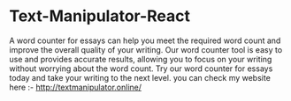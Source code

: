 # Text-Manipulator-React
A word counter for essays can help you meet the required word count and improve the overall quality of your writing. Our word counter tool is easy to use and provides accurate results, allowing you to focus on your writing without worrying about the word count. Try our word counter for essays today and take your writing to the next level.
you can check my website here :-  http://textmanipulator.online/
